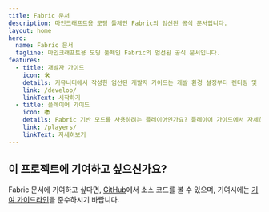 ```yaml
---
title: Fabric 문서
description: 마인크래프트용 모딩 툴체인 Fabric의 엄선된 공식 문서입니다.
layout: home
hero:
  name: Fabric 문서
  tagline: 마인크래프트용 모딩 툴체인 Fabric의 엄선된 공식 문서입니다.
features:
  - title: 개발자 가이드
    icon: 🛠️
    details: 커뮤니티에서 작성한 엄선된 개발자 가이드는 개발 환경 설정부터 렌더링 및 네트워킹과 같은 고급 주제까지 광범위한 주제를 다루고 있습니다.
    link: /develop/
    linkText: 시작하기
  - title: 플레이어 가이드
    icon: 📚
    details: Fabric 기반 모드를 사용하려는 플레이어인가요? 플레이어 가이드에서 자세히 알아보세요. 이 가이드는 Fabric 모드 다운로드, 설치 및 문제 해결을 도와줍니다.
    link: /players/
    linkText: 자세히보기
---
```


<div class="vp-doc homepage-container">

## 이 프로젝트에 기여하고 싶으신가요?

Fabric 문서에 기여하고 싶다면, [GitHub](https://github.com/FabricMC/fabric-docs)에서 소스 코드를 볼 수 있으며, 기여시에는 [기여 가이드라인](/contributing)을 준수하시기 바랍니다.

</div>
